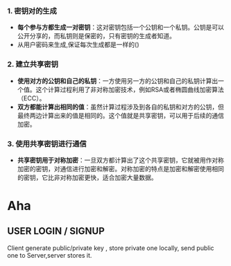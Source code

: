 ### 1. 密钥对的生成

- **每个参与方都生成一对密钥**：这对密钥包括一个公钥和一个私钥。公钥是可以公开分享的，而私钥则是保密的，只有密钥的生成者知道。
- 从用户密码来生成,保证每次生成都是一样的()

### 2. 建立共享密钥

- **使用对方的公钥和自己的私钥**：一方使用另一方的公钥和自己的私钥计算出一个值。这个计算过程利用了非对称加密技术，例如RSA或者椭圆曲线加密算法（ECC）。
- **双方都能计算出相同的值**：虽然计算过程涉及到各自的私钥和对方的公钥，但最终两边计算出来的值是相同的。这个值就是共享密钥，可以用于后续的通信加密。

### 3. 使用共享密钥进行通信

- **共享密钥用于对称加密**：一旦双方都计算出了这个共享密钥，它就被用作对称加密的密钥，对通信进行加密和解密。对称加密的特点是加密和解密使用相同的密钥，它比非对称加密更快，适合加密大量数据。


# Aha

## USER LOGIN / SIGNUP
Client generate public/private key , store private one locally, send public one to Server,server stores it.



